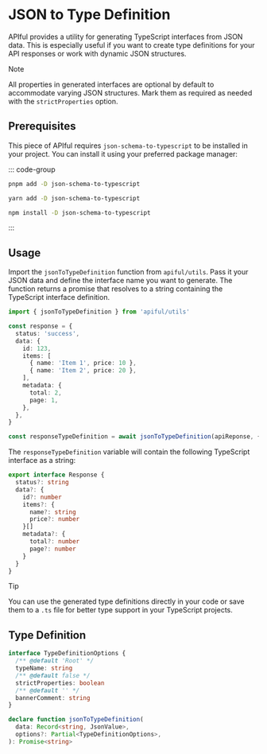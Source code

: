 # JSON to Type Definition

APIful provides a utility for generating TypeScript interfaces from JSON data. This is especially useful if you want to create type definitions for your API responses or work with dynamic JSON structures.

> [!NOTE]
> All properties in generated interfaces are optional by default to accommodate varying JSON structures. Mark them as required as needed with the `strictProperties` option.

## Prerequisites

This piece of APIful requires `json-schema-to-typescript` to be installed in your project. You can install it using your preferred package manager:

::: code-group
  ```bash [pnpm]
  pnpm add -D json-schema-to-typescript
  ```
  ```bash [yarn]
  yarn add -D json-schema-to-typescript
  ```
  ```bash [npm]
  npm install -D json-schema-to-typescript
  ```
:::

## Usage

Import the `jsonToTypeDefinition` function from `apiful/utils`. Pass it your JSON data and define the interface name you want to generate. The function returns a promise that resolves to a string containing the TypeScript interface definition.

```ts
import { jsonToTypeDefinition } from 'apiful/utils'

const response = {
  status: 'success',
  data: {
    id: 123,
    items: [
      { name: 'Item 1', price: 10 },
      { name: 'Item 2', price: 20 },
    ],
    metadata: {
      total: 2,
      page: 1,
    },
  },
}

const responseTypeDefinition = await jsonToTypeDefinition(apiReponse, { typeName: 'Response' })
```

The `responseTypeDefinition` variable will contain the following TypeScript interface as a string:

```ts
export interface Response {
  status?: string
  data?: {
    id?: number
    items?: {
      name?: string
      price?: number
    }[]
    metadata?: {
      total?: number
      page?: number
    }
  }
}
```

> [!TIP]
> You can use the generated type definitions directly in your code or save them to a `.ts` file for better type support in your TypeScript projects.

## Type Definition

```ts
interface TypeDefinitionOptions {
  /** @default 'Root' */
  typeName: string
  /** @default false */
  strictProperties: boolean
  /** @default '' */
  bannerComment: string
}

declare function jsonToTypeDefinition(
  data: Record<string, JsonValue>,
  options?: Partial<TypeDefinitionOptions>,
): Promise<string>
```
